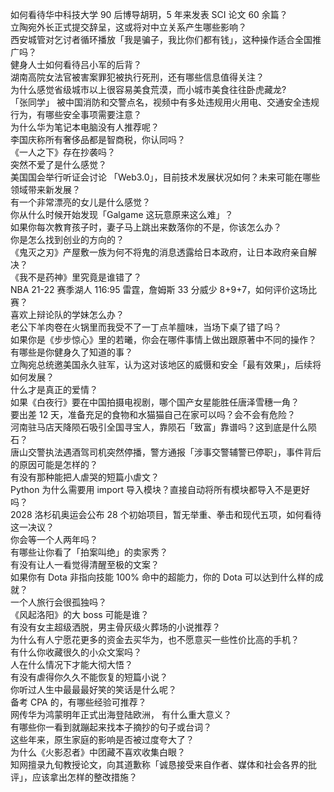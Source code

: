 如何看待华中科技大学 90 后博导胡玥，5 年来发表 SCI 论文 60 余篇？  
立陶宛外长正式提交辞呈，这或将对中立关系产生哪些影响？  
西安城管对乞讨者循环播放「我是骗子，我比你们都有钱」，这种操作适合全国推广吗？  
健身人士如何看待吕小军的后背？  
湖南高院女法官被害案罪犯被执行死刑，还有哪些信息值得关注？  
为什么感觉省级城市以上很容易美食荒漠，而小城市美食往往卧虎藏龙?  
「张同学」 被中国消防和交警点名，视频中有多处违规用火用电、交通安全违规行为，有哪些安全事项需要注意？  
为什么华为笔记本电脑没有人推荐呢？  
李国庆称所有奢侈品都是智商税，你认同吗？  
《一人之下》存在抄袭吗？  
突然不爱了是什么感觉？  
美国国会举行听证会讨论 「Web3.0」，目前技术发展状况如何？未来可能在哪些领域带来新发展？  
有一个非常漂亮的女儿是什么感觉？  
你从什么时候开始发现「Galgame 这玩意原来这么难」？  
如果你每次教育孩子时，妻子马上跳出来数落你的不是，你该怎么办？  
你是怎么找到创业的方向的？  
《鬼灭之刃》产屋敷一族为何不将鬼的消息透露给日本政府，让日本政府亲自解决？  
《我不是药神》里究竟是谁错了？  
NBA 21-22 赛季湖人 116:95 雷霆，詹姆斯 33 分威少 8+9+7，如何评价这场比赛？  
喜欢上辩论队的学妹怎么办？  
老公下羊肉卷在火锅里而我受不了一丁点羊膻味，当场下桌了错了吗？  
如果你是《步步惊心》里的若曦，你会在哪件事情上做出跟原著中不同的操作？  
有哪些是你健身久了知道的事？  
立陶宛总统邀美国永久驻军，认为这对该地区的威慑和安全「最有效果」，后续将如何发展？  
什么才是真正的爱情？  
如果《白夜行》要在中国拍摄电视剧，哪个国产女星能胜任唐泽雪穗一角？  
要出差 12 天，准备充足的食物和水猫猫自己在家可以吗？会不会有危险？  
河南驻马店天降陨石吸引全国寻宝人，靠陨石「致富」靠谱吗？这到底是什么陨石？  
唐山交警执法遇酒驾司机突然停播，警方通报「涉事交警辅警已停职」，事件背后的原因可能是怎样的？  
有没有那种能把人虐哭的短篇小虐文？  
Python 为什么需要用 import 导入模块？直接自动将所有模块都导入不是更好吗？  
2028 洛杉矶奥运会公布 28 个初始项目，暂无举重、拳击和现代五项，如何看待这一决议？  
你会等一个人两年吗？  
有哪些让你看了「拍案叫绝」的卖家秀？  
有没有让人一看觉得清醒至极的文案？  
如果你有 Dota 非指向技能 100% 命中的超能力，你的 Dota 可以达到什么样的成就？  
一个人旅行会很孤独吗？  
《风起洛阳》的大 boss 可能是谁？  
有没有女主超级洒脱，男主骨灰级火葬场的小说推荐？  
为什么有人宁愿花更多的资金去买华为，也不愿意买一些性价比高的手机？  
有什么你收藏很久的小众文案吗？  
人在什么情况下才能大彻大悟？  
有没有虐得你久久不能恢复的短篇小说？  
你听过人生中最最最好笑的笑话是什么呢？  
备考 CPA 的，有哪些经验可推荐？  
网传华为鸿蒙明年正式出海登陆欧洲， 有什么重大意义？  
有哪些你一看到就蹦起来找本子摘抄的句子或台词？  
这些年来，原生家庭的影响是否被过度夸大了？  
为什么《火影忍者》中团藏不喜欢收集白眼？  
知网擅录九旬教授论文，向其道歉称「诚恳接受来自作者、媒体和社会各界的批评」，应该拿出怎样的整改措施？  
